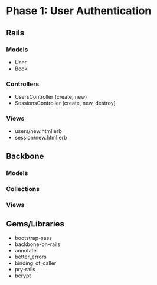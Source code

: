 # Phase 1: User Authentication

## Rails
### Models
* User
* Book

### Controllers
* UsersController (create, new)
* SessionsController (create, new, destroy)

### Views
* users/new.html.erb
* session/new.html.erb

## Backbone
### Models

### Collections

### Views

## Gems/Libraries
* bootstrap-sass
* backbone-on-rails
* annotate
* better_errors
* binding_of_caller
* pry-rails
* bcrypt
